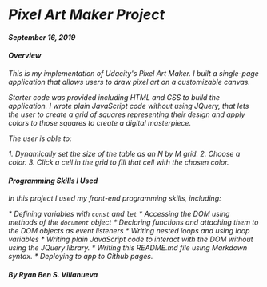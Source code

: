 # _Pixel Art Maker Project_

#### _September 16, 2019_

#### _Overview_

_This is my implementation of Udacity's Pixel Art Maker. I built a single-page application that allows users to draw pixel art on a customizable canvas._

_Starter code was provided including HTML and CSS to build the application. I wrote plain JavaScript code without using JQuery, that lets the user to create a grid of squares representing their design and apply colors to those squares to create a digital masterpiece._

_The user is able to:_

_1. Dynamically set the size of the table as an N by M grid._
_2. Choose a color._
_3. Click a cell in the grid to fill that cell with the chosen color._

#### _Programming Skills I Used_

_In this project I used my front-end programming skills, including:_

_* Defining variables with `const` and `let`_
_* Accessing the DOM using methods of the `document` object_
_* Declaring functions and attaching them to the DOM objects as event listeners_
_* Writing nested loops and using loop variables_
_* Writing plain JavaScript code to interact with the DOM without using the JQuery library._
_* Writing this README.md file using Markdown syntax._
_* Deploying to app to Github pages._

#### _By Ryan Ben S. Villanueva_